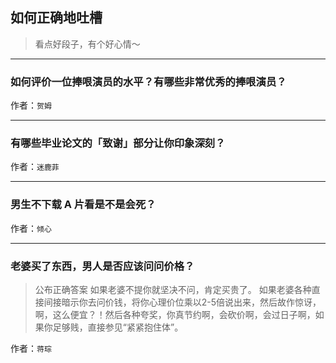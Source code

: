## 如何正确地吐槽

> 看点好段子，有个好心情～


 
---

### 如何评价一位捧哏演员的水平？有哪些非常优秀的捧哏演员？

> 


作者：`贺姆`

---

### 有哪些毕业论文的「致谢」部分让你印象深刻？

> 


作者：`迷鹿菲`

---

### 男生不下载 A 片看是不是会死？

> 


作者：`倾心`

---

### 老婆买了东西，男人是否应该问问价格？

> 公布正确答案
> 如果老婆不提你就坚决不问，肯定买贵了。
> 如果老婆各种直接间接暗示你去问价钱，将你心理价位乘以2-5倍说出来，然后故作惊讶，啊，这么便宜？！然后各种夸奖，你真节约啊，会砍价啊，会过日子啊，如果你足够贱，直接参见“紧紧抱住体”。


作者：`蒋琮`